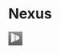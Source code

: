 # Nexus
[![Watch the video](https://raw.githubusercontent.com/K9-Software-LLC/Nexus/main/MEWSEILM.png)](https://github.com/K9-Software-LLC/Nexus/raw/main/ComingSoon.mp4)
